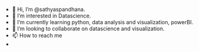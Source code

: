 - 👋 Hi, I’m @sathyaspandhana.
- 👀 I’m interested in Datascience.
- 🌱 I’m currently learning python, data analysis and visualization, powerBI.
- 💞️ I’m looking to collaborate on datascience and visualization.
- 📫 How to reach me
- 

<!---
sathyaspandhana/sathyaspandhana is a ✨ special ✨ repository because its `README.md` (this file) appears on your GitHub profile.
You can click the Preview link to take a look at your changes.
--->
